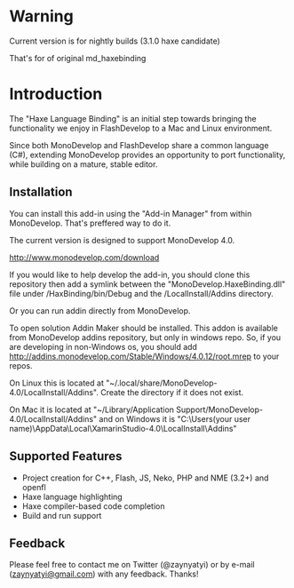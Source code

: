 Warning
=======

Current version is for nightly builds (3.1.0 haxe candidate)

That's for of original md_haxebinding

Introduction
============


The "Haxe Language Binding" is an initial step towards bringing the functionality we enjoy in FlashDevelop to a Mac and Linux environment.

Since both MonoDevelop and FlashDevelop share a common language (C#), extending MonoDevelop provides an opportunity to port functionality, while building on a mature, stable editor.



Installation
------------


You can install this add-in using the "Add-in Manager" from within MonoDevelop. That's preffered way to do it.

The current version is designed to support MonoDevelop 4.0.

http://www.monodevelop.com/download

If you would like to help develop the add-in, you should clone this repository then add a symlink between the "MonoDevelop.HaxeBinding.dll" file under /HaxBinding/bin/Debug and the /LocalInstall/Addins directory.

Or you can run addin directly from MonoDevelop.

To open solution Addin Maker should be installed. This addon is available from MonoDevelop addins repository, but only in windows repo. So, if you are developing in non-Windows os, you should add http://addins.monodevelop.com/Stable/Windows/4.0.12/root.mrep to your repos.

On Linux this is located at "~/.local/share/MonoDevelop-4.0/LocalInstall/Addins". Create the directory if it does not exist.

On Mac it is located at "~/Library/Application Support/MonoDevelop-4.0/LocalInstall/Addins" and on Windows it is "C:\Users\(your user name)\AppData\Local\XamarinStudio-4.0\LocalInstall\Addins" 



Supported Features
------------------


* Project creation for C++, Flash, JS, Neko, PHP and NME (3.2+) and openfl
* Haxe language highlighting
* Haxe compiler-based code completion
* Build and run support


Feedback
--------


Please feel free to contact me on Twitter (@zaynyatyi) or by e-mail (zaynyatyi@gmail.com) with any feedback. Thanks!


